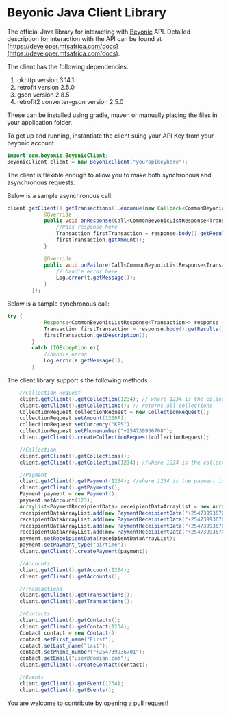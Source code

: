 # Beyonic Java Client Library
The official Java library for interacting with [Beyonic](http://beyonic.com) API.
Detailed description for interaction with the API can be found at [https://developer.mfsafrica.com/docs](https://developer.mfsafrica.com/docs).

The client has the following dependencies.

1. okhttp version 3.14.1
2. retrofit version 2.5.0
3. gson version 2.8.5
4. retrofit2 converter-gson version 2.5.0

These can be installed using gradle, maven or manually placing the files in your application folder.

To get up and running, instantiate the client suing your API Key from your beyonic account.
```java
import com.beyonic.BeyonicClient;
BeyonicClient client = new BeyonicClient("yourapikeyhere");
```
The client is flexible enough to allow you to make both synchronous and asynchronous requests.

Below is a sample asynchronous call:
```java
client.getClient().getTransactions().enqueue(new Callback<CommonBeyonicListResponse<Transaction>>() {
            @Override
            public void onResponse(Call<CommonBeyonicListResponse<Transaction>> call, Response<CommonBeyonicListResponse<Transaction>> response) {
                //Pass response here
                Transaction firstTransaction = response.body().getResults().get(0);
                firstTransaction.getAmount();
            }

            @Override
            public void onFailure(Call<CommonBeyonicListResponse<Transaction>> call, Throwable t) {
                // handle error here
                Log.error(t.getMessage());
            }
        });
```

Below is a sample synchronous call:
```java
try {
            Response<CommonBeyonicListResponse<Transaction>> response = client.getClient().getTransactions().execute();
            Transaction firstTransaction = response.body().getResults().get(0);
            firstTransaction.getDescription();
        }
        catch (IOException e){
            //handle error
            Log.error(e.getMessage());
        }
```

The client library support s the following methods
```java
    //Collection Request
    client.getClient().getCollection(1234); // where 1234 is the collection id
    client.getClient().getCollections(); // returns all collections
    CollectionRequest collectionRequest = new CollectionRequest();
    collectionRequest.setAmount(1200F);
    collectionRequest.setCurrency("KES");
    collectionRequest.setPhonenumber("+254739936708");
    client.getClient().createCollectionRequest(collectionRequest);

    //Collection
    client.getClient().getCollections();
    client.getClient().getCollection(1234); //where 1234 is the collection id

    //Payment
    client.getClient().getPayment(1234); //where 1234 is the payment id
    client.getClient().getPayments();
    Payment payment = new Payment();
    payment.setAccount(123);
    ArrayList<PaymentReceipientData> receipientDataArrayList = new ArrayList<>();
    receipientDataArrayList.add(new PaymentReceipientData("+254739936701", "First", "Payee", "Description One", 45));
    receipientDataArrayList.add(new PaymentReceipientData("+254739936702", "Second", "Payee", "Description Two", 75));
    receipientDataArrayList.add(new PaymentReceipientData("+254739936703", "Third", "Payee", "Description", 85));
    receipientDataArrayList.add(new PaymentReceipientData("+254739936704", "Fourth", "Payee", "Description", 15));
    payment.setReceipientData(receipientDataArrayList);
    payment.setPayment_type("airtime");
    client.getClient().createPayment(payment);

    //Accounts
    client.getClient().getAccount(1234);
    client.getClient().getAccounts();

    //Transactions
    client.getClient().getTransactions();
    client.getClient().getTransactions();

    //Contacts
    client.getClient().getContacts();
    client.getClient().getContact(1234);
    Contact contact = new Contact();
    contact.setFirst_name("First");
    contact.setLast_name("last");
    contact.setPhone_number("+254739936701");
    contact.setEmail("user@domian.com");
    client.getClient().createContact(contact);

    //Events
    client.getClient().getEvent(1234);
    client.getClient().getEvents();
```

You are welcome to contribute by opening a pull request!
